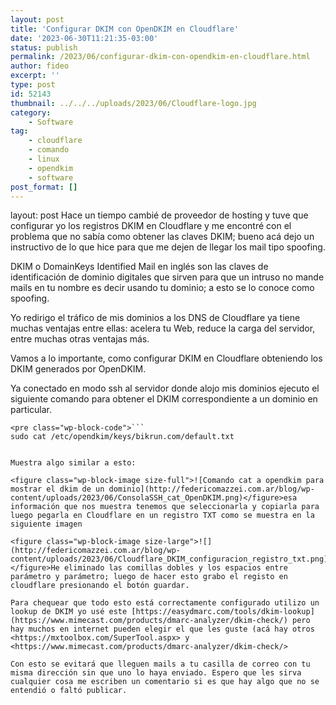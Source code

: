 ```yaml
---
layout: post
title: 'Configurar DKIM con OpenDKIM en Cloudflare'
date: '2023-06-30T11:21:35-03:00'
status: publish
permalink: /2023/06/configurar-dkim-con-opendkim-en-cloudflare.html
author: fideo
excerpt: ''
type: post
id: 52143
thumbnail: ../../../uploads/2023/06/Cloudflare-logo.jpg
category:
    - Software
tag:
    - cloudflare
    - comando
    - linux
    - opendkim
    - software
post_format: []
---
```

layout: post
Hace un tiempo cambié de proveedor de hosting y tuve que configurar yo los registros DKIM en Cloudflare y me encontré con el problema que no sabía como obtener las claves DKIM; bueno acá dejo un instructivo de lo que hice para que me dejen de llegar los mail tipo spoofing.

DKIM o DomainKeys Identified Mail en inglés son las claves de identificación de dominio digitales que sirven para que un intruso no mande mails en tu nombre es decir usando tu dominio; a esto se lo conoce como spoofing.

Yo redirigo el tráfico de mis dominios a los DNS de Cloudflare ya tiene muchas ventajas entre ellas: acelera tu Web, reduce la carga del servidor, entre muchas otras ventajas más.

Vamos a lo importante, como configurar DKIM en Cloudflare obteniendo los DKIM generados por OpenDKIM.

Ya conectado en modo ssh al servidor donde alojo mis dominios ejecuto el siguiente comando para obtener el DKIM correspondiente a un dominio en particular.

```
<pre class="wp-block-code">```
sudo cat /etc/opendkim/keys/bikrun.com/default.txt
```
```

Muestra algo similar a esto:

<figure class="wp-block-image size-full">![Comando cat a opendkim para mostrar el dkim de un dominio](http://federicomazzei.com.ar/blog/wp-content/uploads/2023/06/ConsolaSSH_cat_OpenDKIM.png)</figure>esa información que nos muestra tenemos que seleccionarla y copiarla para luego pegarla en Cloudflare en un registro TXT como se muestra en la siguiente imagen

<figure class="wp-block-image size-large">![](http://federicomazzei.com.ar/blog/wp-content/uploads/2023/06/Cloudflare_DKIM_configuracion_registro_txt.png)</figure>He eliminado las comillas dobles y los espacios entre parámetro y parámetro; luego de hacer esto grabo el registo en cloudflare presionando el botón guardar.

Para chequear que todo esto está correctamente configurado utilizo un lookup de DKIM yo usé este [https://easydmarc.com/tools/dkim-lookup](https://www.mimecast.com/products/dmarc-analyzer/dkim-check/) pero hay muchos en internet pueden elegir el que les guste (acá hay otros <https://mxtoolbox.com/SuperTool.aspx> y <https://www.mimecast.com/products/dmarc-analyzer/dkim-check/>

Con esto se evitará que lleguen mails a tu casilla de correo con tu misma dirección sin que uno lo haya enviado. Espero que les sirva cualquier cosa me escriben un comentario si es que hay algo que no se entendió o faltó publicar.